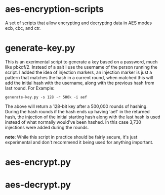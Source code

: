 # aes-encryption-scripts
A set of scripts that allow encrypting and decrypting data in AES modes ecb, cbc, and ctr.

# generate-key.py
This is an exerimental script to generate a key based on a password, much like pbkdf/2.  Instead of a salt I use the username of the person running the script.  I added the idea of injection markers, an injection marker is just a pattern that matches the hash in a current round, when matched this will add the initial hash with the username, along with the previous hash from last round.  For Example:

```generate-key.py -s 128 -r 500k -i aef```

The above will return a 128-bit key after a 500,000 rounds of hashing.  During the hash rounds if the hash ends up having 'aef' in the returned hash, the injection of the initial starting hash along with the last hash is used instead of what normally would've been hashed.  In this case 3,730 injections were added during the rounds. 

**note**:  While this script in practice should be fairly secure, it's just experimental and don't recommend it being used for anything important.

# aes-encrypt.py


# aes-decrypt.py
